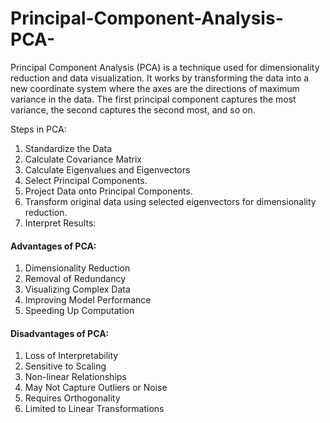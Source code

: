 # Principal-Component-Analysis-PCA-
Principal Component Analysis (PCA) is a technique used for dimensionality reduction and data visualization. It works by transforming the data into a new coordinate system where the axes are the directions of maximum variance in the data. The first principal component captures the most variance, the second captures the second most, and so on.

Steps in PCA:

1. Standardize the Data
2. Calculate Covariance Matrix
3. Calculate Eigenvalues and Eigenvectors
4.  Select Principal Components.
5. Project Data onto Principal Components.
6. Transform original data using selected eigenvectors for dimensionality reduction.
7. Interpret Results:

#### Advantages of PCA:
1. Dimensionality Reduction
2. Removal of Redundancy
3. Visualizing Complex Data
4. Improving Model Performance
5. Speeding Up Computation


#### Disadvantages of PCA:
1. Loss of Interpretability
2. Sensitive to Scaling
3. Non-linear Relationships
4. May Not Capture Outliers or Noise
6. Requires Orthogonality
7. Limited to Linear Transformations
